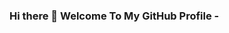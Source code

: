 ### Hi there 👋 Welcome To My GitHub Profile -
<!--
**RanaAli720/RanaAli720** is a ✨ _special_ ✨ repository because its `README.md` (this file) appears on your GitHub profile.

Here are some ideas to get you started:

- 🔭 I’m currently working on project management.
- 🌱 I’m currently learning others work.
- 🤔 I’m looking for help with any work.
- 💬 Ask me about graphic design related.
- 📫 How to reach me: mdranaali720@gmail.com
- 😄 Pronouns: He/His

-->
